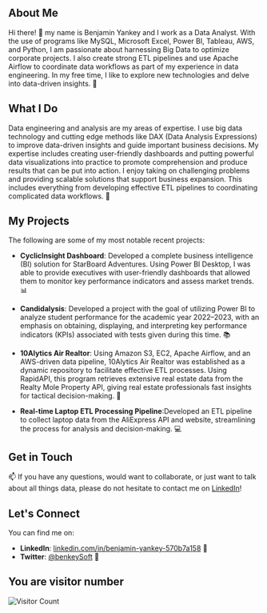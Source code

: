 ## About Me
Hi there! 👋 my name is Benjamin Yankey and I work as a Data Analyst. With the use of programs like MySQL, Microsoft Excel, Power BI, Tableau, AWS, and Python, I am passionate about harnessing Big Data to optimize corporate projects. I also create strong ETL pipelines and use Apache Airflow to coordinate data workflows as part of my experience in data engineering. In my free time, I like to explore new technologies and delve into data-driven insights. 🚀

## What I Do
Data engineering and analysis are my areas of expertise. I use big data technology and cutting edge methods like DAX (Data Analysis Expressions) to improve data-driven insights and guide important business decisions. My expertise includes creating user-friendly dashboards and putting powerful data visualizations into practice to promote comprehension and produce results that can be put into action. I enjoy taking on challenging problems and providing scalable solutions that support business expansion. This includes everything from developing effective ETL pipelines to coordinating complicated data workflows. 💼

## My Projects
The following are some of my most notable recent projects:

- **CyclicInsight Dashboard**: Developed a complete business intelligence (BI) solution for StarBoard Adventures. Using Power BI Desktop, I was able to provide executives with user-friendly dashboards that allowed them to monitor key performance indicators and assess market trends. 📊

- **Candidalysis**: Developed a project with the goal of utilizing Power BI to analyze student performance for the academic year 2022–2023, with an emphasis on obtaining, displaying, and interpreting key performance indicators (KPIs) associated with tests given during this time. 📚

- **10Alytics Air Realtor**: Using Amazon S3, EC2, Apache Airflow, and an AWS-driven data pipeline, 10Alytics Air Realtor was established as a dynamic repository to facilitate effective ETL processes. Using RapidAPI, this program retrieves extensive real estate data from the Realty Mole Property API, giving real estate professionals fast insights for tactical decision-making. 🏡

- **Real-time Laptop ETL Processing Pipeline**:Developed an ETL pipeline to collect laptop data from the AliExpress API and website, streamlining the process for analysis and decision-making. 💻

## Get in Touch
📫 If you have any questions, would want to collaborate, or just want to talk about all things data, please do not hesitate to contact me on [LinkedIn](linkedin.com/in/benjamin-yankey-570b7a158)!

## Let's Connect
You can find me on:

- **LinkedIn**: [linkedin.com/in/benjamin-yankey-570b7a158](linkedin.com/in/benjamin-yankey-570b7a158) 🔗
- **Twitter**: [@benkeySoft](https://twitter.com/benkeySoft) 🔗

## You are visitor number
![Visitor Count](https://profile-counter.glitch.me/{benkeyben}/count.svg)

